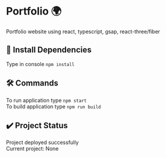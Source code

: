 # Portfolio :earth_africa:
Portfolio website using react, typescript, gsap, react-three/fiber

## :dart: Install Dependencies
Type in console `npm install`

## :hammer_and_wrench: Commands
To run application type `npm start` \
To build application type `npm run build`

## :heavy_check_mark: Project Status
Project deployed successfully \
Current project: None
